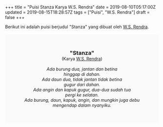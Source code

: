 +++
title = "Puisi Stanza Karya W.S. Rendra"
date = 2019-08-10T05:17:00Z
updated = 2019-08-15T18:28:57Z
tags = ["Puisi", "W.S. Rendra"]
draft = false
+++

<div dir="ltr" style="text-align: left;" trbidi="on"><div style="text-align: justify;">Berikut ini adalah puisi berjudul "Stanza" yang dibuat oleh <a href="https://ensiklopedia.kemdikbud.go.id/sastra/artikel/Rendra" target="_blank">W.S. Rendra</a>.</div><br /><div style="background: #FAFAFA; font-size: 14px; height: auto; margin: 0 auto; padding: 50px; text-align: center; width: auto;"><span style="font-size: 18px;"><b>"Stanza"</b></span><br />(Karya <a href="https://www.sekata.web.id/tags/w.s.-rendra" target="_blank">W.S. Rendra</a>) <br /><br /><i>Ada burung dua, jantan dan betina<br />hinggap di dahan.<br />Ada daun dua, tidak jantan tidak betina<br />gugur dari dahan.<br />Ada angin dan kapuk gugur, dua-dua sudah tua<br />pergi ke selatan.<br />Ada burung, daun, kapuk, angin, dan mungkin juga debu<br />mengendap dalam nyanyiku.</i> </div></div>
